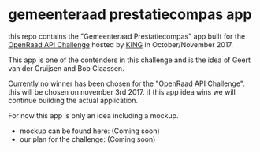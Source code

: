 # gemeenteraad prestatiecompas app

this repo contains the "Gemeenteraad Prestatiecompas" app built for the [OpenRaad API Challenge](https://www.da2020.nl/nieuws/app-challenge-open-raadsinformatie-doe-mee-en-maak-kans-op-eu20000-ontwikkelbudget) hosted by [KING](https://kinggemeenten.nl/) in October/November 2017.

This app is one of the contenders in this challenge and is the idea of Geert van der Cruijsen and Bob Claassen.

Currently no winner has been chosen for the "OpenRaad API Challenge". this will be chosen on november 3rd 2017. if this app idea wins we will continue building the actual application.

For now this app is only an idea including a mockup.
* mockup can be found here: (Coming soon)
* our plan for the challenge: (Coming soon)
